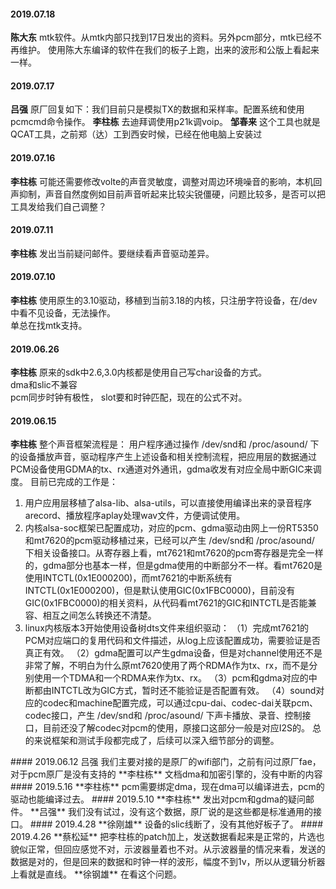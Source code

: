 #### 2019.07.18
**陈大东** mtk软件。从mtk内部只找到17日发出的资料。另外pcm部分，mtk已经不再维护。
使用陈大东编译的软件在我们的板子上跑，出来的波形和公版上看起来一样。
#### 2019.07.17
**吕强**  原厂回复如下：我们目前只是模拟TX的数据和采样率。配置系统和使用pcmcmd命令操作。
**李柱栋**  去迪拜调使用p21k调voip。
**邹春来** 这个工具也就是QCAT工具，之前郑（达）工到西安时候，已经在他电脑上安装过
#### 2019.07.16
**李柱栋** 可能还需要修改volte的声音灵敏度，调整对周边环境噪音的影响，本机回声抑制，声音自然度例如目前声音听起来比较尖锐僵硬，问题比较多，是否可以把工具发给我们自己调整？
#### 2019.07.11
**李柱栋**  发出当前疑问邮件。要继续看声音驱动差异。
#### 2019.07.10
**李柱栋**  使用原生的3.10驱动，移植到当前3.18的内核，只注册字符设备，在/dev中看不见设备，无法操作。  
单总在找mtk支持。
#### 2019.06.26
**李柱栋**  原来的sdk中2.6,3.0内核都是使用自己写char设备的方式。  
dma和slic不兼容  
pcm同步时钟有极性， slot要和时钟匹配，现在的公式不对。
#### 2019.06.15
**李柱栋**  整个声音框架流程是： 用户程序通过操作 /dev/snd和 /proc/asound/ 下的设备播放声音，驱动程序产生上述设备和相关控制流程，把应用层的数据通过PCM设备使用GDMA的tx、rx通道对外通讯，gdma收发有对应全局中断GIC来调度。
<hide>
目前已完成的工作是：

1. 用户应用层移植了alsa-lib、alsa-utils，可以直接使用编译出来的录音程序arecord、播放程序aplay处理wav文件，方便调试使用。
2. 内核alsa-soc框架已配置成功，对应的pcm、gdma驱动由网上一份RT5350和mt7620的pcm驱动移植过来，已经可以产生 /dev/snd和 /proc/asound/ 下相关设备接口。从寄存器上看，mt7621和mt7620的pcm寄存器是完全一样的，gdma部分也基本一样，但是gdma使用的中断部分不一样。看mt7620是使用INTCTL(0x1E000200)，而mt7621的中断系统有INTCTL(0x1E000200)，但是默认使用GIC(0x1FBC0000)，目前没有GIC(0x1FBC0000)的相关资料，从代码看mt7621的GIC和INTCTL是否能兼容、相互之间怎么转换还不清楚。
3. linux内核版本3开始使用设备树dts文件来组织驱动：
（1）完成mt7621的PCM对应端口的复用代码和文件描述，从log上应该配置成功，需要验证是否真正有效。
（2）gdma配置可以产生gdma设备，但是对channel使用还不是非常了解，不明白为什么原mt7620使用了两个RDMA作为tx、rx，而不是分别使用一个TDMA和一个RDMA来作为tx、rx。
（3）pcm和gdma对应的中断都由INTCTL改为GIC方式，暂时还不能验证是否配置有效。
（4）sound对应的codec和machine配置完成，可以通过cpu-dai、codec-dai关联pcm、codec接口，产生 /dev/snd和 /proc/asound/ 下声卡播放、录音、控制接口，目前还没了解codec对pcm的使用，原接口这部分一般是对应I2S的。
总的来说框架和测试手段都完成了，后续可以深入细节部分的调整。
</hide>
#### 2019.06.12
吕强 我们主要对接的是原厂的wifi部门，之前有问过原厂fae，对于pcm原厂是没有支持的  
**李柱栋**  文档dma和加密引擎的，没有中断的内容
#### 2019.5.16
**李柱栋** pcm需要绑定dma，现在dma可以编译进去，pcm的驱动也能编译过去。
#### 2019.5.10
**李柱栋** 发出对pcm和gdma的疑问邮件。
**吕强** 我们没有试过，没有这个数据，原厂说的是这些都是标准通用的接口。
#### 2019.4.28
**徐刚雄** 设备的slic线断了，没有其他好板子了。
#### 2019.4.26
**蔡松延** 把李柱栋的patch加上，发送数据看起来是正常的，片选也貌似正常，但回应感觉不对，示波器量着也不对。从示波器量的情况来看，发送的数据是对的，但是回来的数据和时钟一样的波形，幅度不到1v，所以从逻辑分析器上看就是直线。  
**徐钢雄** 在看这个问题。
